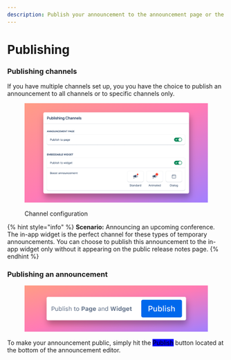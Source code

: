 ```yaml
---
description: Publish your announcement to the announcement page or the in-app widget.
---
```


# Publishing

### Publishing channels&#x20;

If you have multiple channels set up, you you have the choice to publish an announcement to all channels or to specific channels only.&#x20;

<figure><img src="../../.gitbook/assets/pika-1680232531372-1x.png" alt=""><figcaption><p>Channel configuration</p></figcaption></figure>

{% hint style="info" %}
**Scenario:** Announcing an upcoming conference. \
The in-app widget is the perfect channel for these types of temporary announcements. You can choose to publish this announcement to the in-app widget only without it appearing on the public release notes page.&#x20;
{% endhint %}

### Publishing an announcement

<figure><img src="../../.gitbook/assets/pika-1680232734347-1x.png" alt=""><figcaption></figcaption></figure>

To make your announcement public, simply hit the <mark style="background-color:blue;">Publish</mark> button located at the bottom of the announcement editor.

